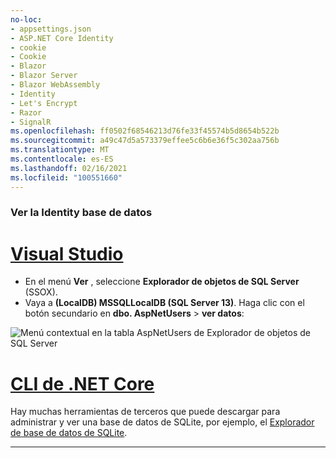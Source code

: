 ```yaml
---
no-loc:
- appsettings.json
- ASP.NET Core Identity
- cookie
- Cookie
- Blazor
- Blazor Server
- Blazor WebAssembly
- Identity
- Let's Encrypt
- Razor
- SignalR
ms.openlocfilehash: ff0502f68546213d76fe33f45574b5d8654b522b
ms.sourcegitcommit: a49c47d5a573379effee5c6b6e36f5c302aa756b
ms.translationtype: MT
ms.contentlocale: es-ES
ms.lasthandoff: 02/16/2021
ms.locfileid: "100551660"
---
```

### <a name="view-the-identity-database"></a>Ver la Identity base de datos

# <a name="visual-studio"></a>[Visual Studio](#tab/visual-studio) 

* En el menú **Ver** , seleccione **Explorador de objetos de SQL Server** (SSOX).
* Vaya a **(LocalDB) MSSQLLocalDB (SQL Server 13)**. Haga clic con el botón secundario en **dbo. AspNetUsers**  >  **ver datos**:

![Menú contextual en la tabla AspNetUsers de Explorador de objetos de SQL Server](~/security/authentication/accconfirm/_static/ssox.png)

# <a name="net-core-cli"></a>[CLI de .NET Core](#tab/netcore-cli)

Hay muchas herramientas de terceros que puede descargar para administrar y ver una base de datos de SQLite, por ejemplo, el [Explorador de base de datos de SQLite](https://sqlitebrowser.org/).

---